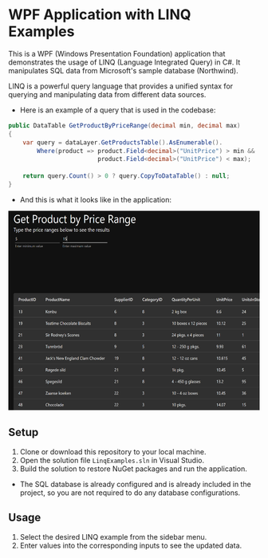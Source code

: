 # WPF Application with LINQ Examples

This is a WPF (Windows Presentation Foundation) application that demonstrates the usage of LINQ (Language Integrated Query) in C#. It manipulates SQL data from Microsoft's sample database (Northwind).

LINQ is a powerful query language that provides a unified syntax for querying and manipulating data from different data sources.

- Here is an example of a query that is used in the codebase:

```csharp
public DataTable GetProductByPriceRange(decimal min, decimal max)
{
    var query = dataLayer.GetProductsTable().AsEnumerable().
        Where(product => product.Field<decimal>("UnitPrice") > min &&
                         product.Field<decimal>("UnitPrice") < max);

    return query.Count() > 0 ? query.CopyToDataTable() : null;
}
```

- And this is what it looks like in the application:

<img src="https://github.com/ruskpr/csharp-sql-linq-examples/blob/main/Images/example-query.png" data-canonical-src="https://github.com/ruskpr/csharp-sql-linq-examples/blob/main/Images/example-query.png" width="600" height="400" />

## Setup

1. Clone or download this repository to your local machine.
2. Open the solution file `LinqExamples.sln` in Visual Studio.
3. Build the solution to restore NuGet packages and run the application.
- The SQL database is already configured and is already included in the project, so you are not required to do any database configurations.

## Usage

1. Select the desired LINQ example from the sidebar menu.
2. Enter values into the corresponding inputs to see the updated data.
